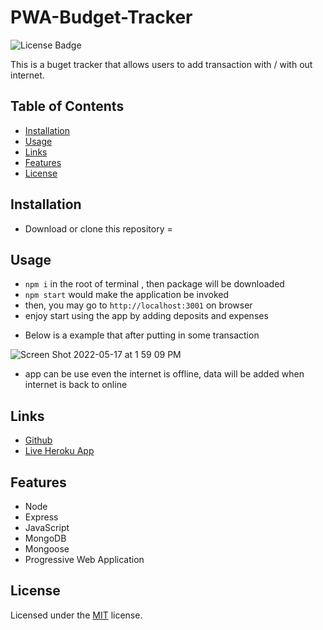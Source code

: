 # PWA-Budget-Tracker

![License Badge](https://img.shields.io/github/license/mmeii/progressive-budget-tracker)


This is a buget tracker that allows users to add transaction with / with out internet.

## Table of Contents

* [Installation](#installation)
* [Usage](#usage)
* [Links](#Links)
* [Features](#Features)
* [License](#License)

## Installation

-  Download or clone this repository
=
## Usage
* `npm i` in the root of terminal , then package will be downloaded
* `npm start` would make the application be invoked
* then, you may go to `http://localhost:3001` on browser
* enjoy start using the app by adding deposits and expenses


- Below is a example that after putting in some transaction

![Screen Shot 2022-05-17 at 1 59 09 PM](https://user-images.githubusercontent.com/42502061/168909302-cecce29a-316c-4bf4-af92-b919b2229332.png)

* app can be use even the internet is offline, data will be added when internet is back to online


## Links

* [Github](https://github.com/CarolPang17/PWA-Budget-Tracker)
* [Live Heroku App]()

## Features

* Node
* Express
* JavaScript
* MongoDB
* Mongoose
* Progressive Web Application

## License

  Licensed under the [MIT](LICENSE) license.
